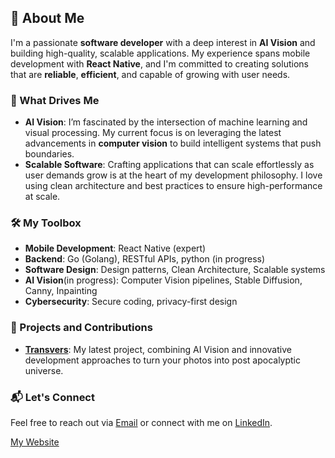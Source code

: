 ## 👋 About Me

I'm a passionate **software developer** with a deep interest in **AI Vision** and building high-quality, scalable applications. My experience spans mobile development with **React Native**, and I'm committed to creating solutions that are **reliable**, **efficient**, and capable of growing with user needs.

### 🚀 What Drives Me

- **AI Vision**: I’m fascinated by the intersection of machine learning and visual processing. My current focus is on leveraging the latest advancements in **computer vision** to build intelligent systems that push boundaries.
- **Scalable Software**: Crafting applications that can scale effortlessly as user demands grow is at the heart of my development philosophy. I love using clean architecture and best practices to ensure high-performance at scale.

### 🛠️ My Toolbox

- **Mobile Development**: React Native (expert)
- **Backend**: Go (Golang), RESTful APIs, python (in progress)
- **Software Design**: Design patterns, Clean Architecture, Scalable systems
- **AI Vision**(in progress): Computer Vision pipelines, Stable Diffusion, Canny, Inpainting
- **Cybersecurity**: Secure coding, privacy-first design

### 🎯 Projects and Contributions

- **[Transvers](https://transvers-art.com/)**: My latest project, combining AI Vision and innovative development approaches to turn your photos into post apocalyptic universe.

### 📬 Let's Connect

Feel free to reach out via [Email](mailto:audie@app2b.io) or connect with me on [LinkedIn](https://linkedin.com).

[My Website](https://box.app2b.io) 
